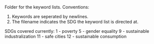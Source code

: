 Folder for the keyword lists.
Conventions:
1. Keywords are seperated by newlines.
2. The filename indicates the SDG the keyword list is directed at.

SDGs covered currently:
1 - poverty
5 - gender equality
9 - sustainable industralization
11 - safe cities
12 - sustainable consumption
